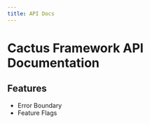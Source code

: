 ```yaml
---
title: API Docs
---
```


# Cactus Framework API Documentation

## Features

- <a to='./error-boundary'>Error Boundary</a>
- <a to='./feature-flags'>Feature Flags</a>

